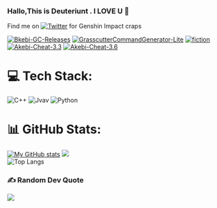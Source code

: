 ### Hallo,This is Deuteriunt . I LOVE U 👋
Find me on [![Twitter][1.2]][1] for Genshin Impact craps

[1.2]: http://i.imgur.com/wWzX9uB.png (twitter icon without padding)
[2.2]: https://raw.githubusercontent.com/MartinHeinz/MartinHeinz/master/linkedin-3-16.png (LinkedIn icon without padding)

<!-- Links to your social media accounts -->

[1]: https://twitter.com/serendipitk
[![Bkebi-GC-Releases](https://github-readme-stats.vercel.app/api/pin/?username=serendipitk&repo=Bkebi-GC-Releases)](https://github.com/Deuteriunt/Bkebi-GC-Releases)
[![GrasscutterCommandGenerator-Lite](https://github-readme-stats.vercel.app/api/pin/?username=serendipitk&repo=GrasscutterCommandGenerator-Lite)](https://github.com/Deuteriunt/GrasscutterCommandGenerator-Lite)
[![fiction](https://github-readme-stats.vercel.app/api/pin/?username=serendipitk&repo=fiction)](https://github.com/Deuteriunt/fiction)
[![Akebi-Cheat-3.3](https://github-readme-stats.vercel.app/api/pin/?username=serendipitk&repo=Akebi-Cheat-3.3)](https://github.com/Deuteriunt/Akebi-Cheat-3.3)
[![Akebi-Cheat-3.6](https://github-readme-stats.vercel.app/api/pin/?username=serendipitk&repo=Akebi-Cheat-3.6)](https://github.com/Deuteriunt/Akebi-Cheat-3.6)
# 💻 Tech Stack:
![C++](https://img.shields.io/badge/c++-%2300599C.svg?style=for-the-badge&logo=c%2B%2B&logoColor=white) ![Jvav](https://img.shields.io/badge/Jvav-%232C2D72.svg?style=for-the-badge&logo=lua&logoColor=white) ![Python](https://img.shields.io/badge/python-%232C2D72.svg?style=for-the-badge&logo=lua&logoColor=white)
# 📊 GitHub Stats:
[![My GitHub stats](https://github-readme-stats.vercel.app/api?username=Deuteriunt&theme=dark&show_icons=true)](https://github.com/Deuteriunt/Deuteriunt)
![](https://github-readme-streak-stats.herokuapp.com/?user=Deuteriunt&theme=dark&hide_border=false)<br/>
![Top Langs](https://github-readme-stats.vercel.app/api/top-langs/?username=Deuteriunt&layout=compact&theme=tokyonight)

### ✍️ Random Dev Quote
![](https://quotes-github-readme.vercel.app/api?type=horizontal&theme=radical)


<!-- Proudly created with GPRM ( https://gprm.itsvg.in ) -->
